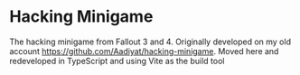 # Hacking Minigame
The hacking minigame from Fallout 3 and 4. Originally developed on my old account https://github.com/Aadiyat/hacking-minigame.
Moved here and redeveloped in TypeScript and using Vite as the build tool
